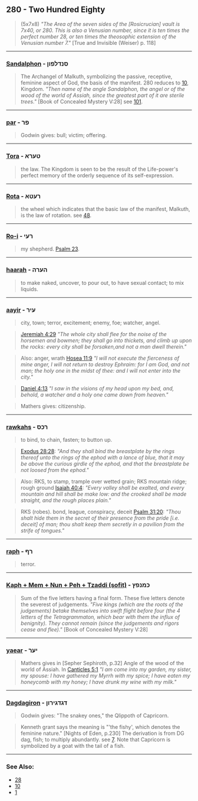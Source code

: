 ## 280 - Two Hundred Eighty
> (5x7x8) *"The Area of the seven sides of the [Rosicrucian] vault is 7x40, or 280. This is also a Venusian number, since it is ten times the perfect number 28, or ten times the theosophic extension of the Venusian number 7."* [True and Invisible (Weiser) p. 118]

---

### [Sandalphon](/keys/SNDLPVN) - סנדלפון
> The Archangel of Malkuth, symbolizing the passive, receptive, feminine aspect of God, the basis of the manifest. 280 reduces to [10](10), Kingdom. *"Then name of the angle Sandalphon, the angel or of the wood of the world of Assiah, since the greatest part of it are sterile trees."* [Book of Concealed Mystery V:28] see [101](101).

---

### [par](/keys/PR) - פר
> Godwin gives: bull; victim; offering.

---

### [Tora](/keys/TORA) - טערא
> the law. The Kingdom is seen to be the result of the Life-power's perfect memory of the orderly sequence of its self-expression.

---

### [Rota](/keys/ROTA) - רעטא
> the wheel which indicates that the basic law of the manifest, Malkuth, is the law of rotation. see [48](48).

---

### [Ro-i](/keys/ROI) - רעי
> my shepherd. [Psalm 23](http://biblehub.com/kjv/psalms/23.htm).

---

### [haarah](/keys/HORH) - הערה
> to make naked, uncover, to pour out, to have sexual contact; to mix liquids.

---

### [aayir](/keys/OIR) - עיר
> city, town; terror, excitement; enemy, foe; watcher, angel.

> [Jeremiah 4:29](http://biblehub.com/jeremiah/4-29.htm) *"The whole city shall flee for the noise of the horsemen and bowmen; they shall go into thickets, and climb up upon the rocks: every city shall be forsaken,and not a man dwell therein."*

> Also: anger, wrath [Hosea 11:9](http://biblehub.com/hosea/11-9.htm) *"I will not execute the fierceness of mine anger, I will not return to destroy Ephraim: for I am God, and not man; the holy one in the midst of thee: and I will not enter into the city."*

> [Daniel 4:13](http://biblehub.com/daniel/4-13.htm) *"I saw in the visions of my head upon my bed, and, behold, a watcher and a holy one came down from heaven."*

> Mathers gives: citizenship.

---

### [rawkahs](/keys/RKS) - רכס
> to bind, to chain, fasten; to button up.

> [Exodus 28:28](http://biblehub.com/exodus/28-28.htm): *"And they shall bind the breastplate by the rings thereof unto the rings of the ephod with a lance of blue, that it may be above the curious girdle of the ephod, and that the breastplate be not loosed from the ephod."*

> Also: RKS, to stamp, trample over wetted grain; RKS mountain ridge; rough ground [Isaiah 40:4](http://biblehub.com/isaiah/40-4.htm): *"Every valley shall be exalted, and every mountain and hill shall be make low: and the crooked shall be made straight, and the rough places plain."*

> RKS (robes). bond, league, conspiracy, deceit [Psalm 31:20](http://biblehub.com/psalms/31-20.htm): *"Thou shalt hide them in the secret of their presence from the pride [i.e. deceit] of man; thou shalt keep them secretly in a pavilion from the strife of tongues."*

---

### [raph](/keys/RP) - רף
> terror.

---

### [Kaph + Mem + Nun + Peh + Tzaddi (sofit)](/keys/KMNPTz) - כמנפץ
> Sum of the five letters having a final form. These five letters denote the severest of judgements. *"Five kings (which are the roots of the judgements) betake themselves into swift flight before four (the 4 letters of the Tetragrammaton, which bear with them the influx of benignity). They cannot remain (since the judgements and rigors cease and flee)."* [Book of Concealed Mystery V:28]

---

### [yaear](/keys/IOR) - יער
> Mathers gives in [Sepher Sephiroth, p.32] Angle of the wood of the world of Assiah. In [Canticles 5:1](http://biblehub.com/songs/5-1.htm) *"I am come into my garden, my sister, my spouse: I have gathered my Myrrh with my spice; I have eaten my honeycomb with my honey; I have drunk my wine with my milk."*

---

### [Dagdagiron](/keys/DGDGIRVN) - דגדגירון
> Godwin gives: "The snakey ones," the Qlippoth of Capricorn.

> Kenneth grant says the meaning is "'the fishy', which denotes the feminine nature." [Nights of Eden, p.230] The derivation is from DG dag, fish; to multiply abundantly. see [7](7). Note that Capricorn is symbolized by a goat with the tail of a fish.

---

### See Also:

- [28](28)
- [10](10)
- [1](1)
